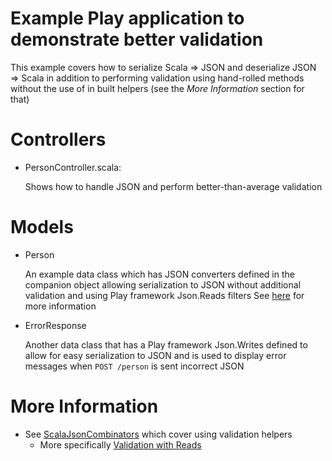 Example Play application to demonstrate better validation
=========================================================

This example covers how to serialize Scala => JSON and deserialize JSON => Scala in addition to performing validation
using hand-rolled methods without the use of in built helpers (see the *More Information* section for that)


Controllers
===========

- PersonController.scala:

  Shows how to handle JSON and perform better-than-average validation

Models
======

- Person

  An example data class which has JSON converters defined in the companion object allowing serialization to JSON without
  additional validation and using Play framework Json.Reads filters
  See [here](http://stackoverflow.com/questions/26317186/custom-json-validation-constraints-in-play-framework-2-3-scala) for more information

- ErrorResponse

  Another data class that has a Play framework Json.Writes defined to allow for easy serialization to JSON and is used
  to display error messages when `POST /person` is sent incorrect JSON


More Information
================

- See [ScalaJsonCombinators](https://www.playframework.com/documentation/2.5.x/ScalaJsonCombinators) which cover using validation helpers
  - More specifically [Validation with Reads](https://www.playframework.com/documentation/2.5.x/ScalaJsonCombinators#Validation-with-Reads)
